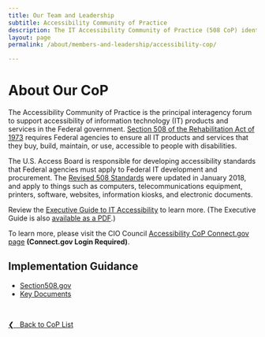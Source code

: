 ```yaml
---
title: Our Team and Leadership
subtitle: Accessibility Community of Practice
description: The IT Accessibility Community of Practice (508 CoP) identifies and promotes best practices for compliance with Section 508 law, and conformance to the Revised 508 Standards.
layout: page
permalink: /about/members-and-leadership/accessibility-cop/

---
```

# About Our CoP

The Accessibility Community of Practice is the principal interagency forum to support accessibility of information technology (IT) products and services in the Federal government. [Section 508 of the Rehabilitation Act of 1973](https://www.gpo.gov/fdsys/pkg/USCODE-2011-title29/html/USCODE-2011-title29-chap16-subchapV-sec794d.htm) requires Federal agencies to ensure all IT products and services that they buy, build, maintain, or use, accessible to people with disabilities.

The U.S. Access Board is responsible for developing accessibility standards that Federal agencies must apply to Federal IT development and procurement. The [Revised 508 Standards](https://www.access-board.gov/guidelines-and-standards/communications-and-it/about-the-ict-refresh/final-rule/text-of-the-standards-and-guidelines) were updated in January 2018, and apply to things such as computers, telecommunications equipment, printers, software, websites, information kiosks, and electronic documents.

Review the [Executive Guide to IT Accessibility](https://section508.gov/tools/playbooks/exec-guide-accessibility) to learn more. (The Executive Guide is also [available as a PDF](https://section508.gov/sites/default/files/Executive%20Guide%20to%20Federal%20IT%20Accessibility.pdf#overlay-context=tools/playbooks).)

To learn more, please visit the CIO Council [Accessibility CoP Connect.gov page](https://community.connect.gov/x/BRSDJg) **(Connect.gov Login Required)**.

## Implementation Guidance
* [Section508.gov](https://www.section508.gov/)
* [Key Documents](https://community.max.gov/x/LRKSK)

&nbsp;

<a href="{{site.baseurl}}/about/members-and-leadership/#council-committees">&#10094; &nbsp; Back to CoP List</a><br>
